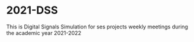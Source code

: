 # 2021-DSS
This is Digital Signals Simulation for ses projects weekly meetings during the academic year 2021-2022
